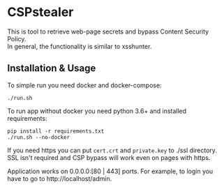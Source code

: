 CSPstealer
=========

This is tool to retrieve web-page secrets and bypass Content Security Policy.  
In general, the functionality is similar to xsshunter.

Installation & Usage
------------
To simple run you need docker and docker-compose:
```
./run.sh
```
To run app without docker you need python 3.6+ and installed requirements:
```
pip install -r requirements.txt
./run.sh --no-docker
```

If you need https you can put `cert.crt` and `private.key` to ./ssl directory.  
SSL isn't required and CSP bypass will work even on pages with https.

Application works on 0.0.0.0:[80 | 443] ports. For example, to login you have to go to http://localhost/admin. 